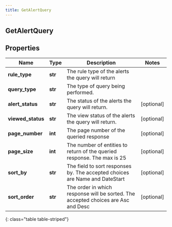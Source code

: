 ```yaml
---
title: GetAlertQuery
---
```

## GetAlertQuery

## Properties

|Name | Type | Description | Notes|
|------------ | ------------- | ------------- | -------------|
| **rule_type** | **str** | The rule type of the alerts the query will return | |
| **query_type** | **str** | The type of query being performed. | |
| **alert_status** | **str** | The status of the alerts the query will return. | [optional] |
| **viewed_status** | **str** | The view status of the alerts the query will return. | [optional] |
| **page_number** | **int** | The page number of the queried response | [optional] |
| **page_size** | **int** | The number of entities to return of the queried response.  The max is 25 | [optional] |
| **sort_by** | **str** | The field to sort responses by.  The accepted choices are Name and DateStart | [optional] |
| **sort_order** | **str** | The order in which response will be sorted.  The accepted choices are Asc and Desc | [optional] |
{: class="table table-striped"}


